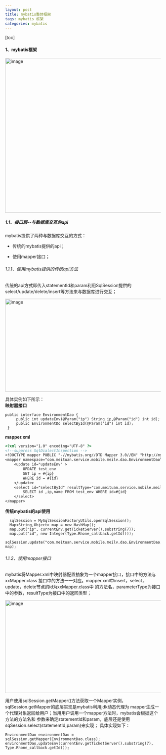```yaml
---
layout: post
title: mybatis整体框架
tags: mybatis 框架
categories: mybatis
---    
```


[toc]  

#### 1、mybatis框架   

<img src="https://zy123a.github.io/zy-blog/images/mybatis/mybatis框架.png" width="600" height="500" alt="image"/>

##### 1.1、接口层--与数据库交互的api  

mybatis提供了两种与数据库交互的方式：  
  
* 传统的mybatis提供的api；   
  
* 使用mapper接口；  

###### 1.1.1、使用mybatis提供的传统api方法   

传统的api方式即传入statementId和param利用SqlSession提供的select/update/delete/insert等方法来与数据库进行交互；  
 
 <img src="https://zy123a.github.io/zy-blog/images/mybatis/传统的mybatis工作方式.png" width="700" height="300" alt="image"/>    
  
 具体实例如下所示：  
**映射器接口**
``` 
public interface EnvironmentDao {
     public int updateEnv(@Param("ip") String ip,@Param("id") int id);
     public EnvironmentDo selectById(@Param("id") int id);
 }   
```  

**mapper.xml**      
```dtd
<?xml version="1.0" encoding="UTF-8" ?>
<!--suppress SqlDialectInspection -->
<!DOCTYPE mapper PUBLIC "-//mybatis.org//DTD Mapper 3.0//EN" "http://mybatis.org/dtd/mybatis-3-mapper.dtd" >
<mapper namespace="com.meituan.service.mobile.meilv.dao.EnvironmentDao">
    <update id="updateEnv" >
        UPDATE test_env
        SET ip = #{ip}
        WHERE id = #{id}
    </update>
    <select id="selectById" resultType="com.meituan.service.mobile.meilv.dao.bean.EnvironmentDo">
        SELECT id ,ip,name FROM test_env WHERE id=#{id}
    </select>
</mapper>
```  

**传统mybatis的api使用**     
```
  sqlSession = MySqlSessionFactoryUtils.openSqlSession();
  Map<String,Object> map = new HashMap();
  map.put("ip", currentEnv.getTicketServer().substring(7));
  map.put("id", new Integer(Type.Rhone_callback.getId()));
  sqlSession.update("com.meituan.service.mobile.meilv.dao.EnvironmentDao.updateEnv", map);
```   

###### 1.1.2、使用mapper接口   

mybatis将Mapper.xml中映射器配置抽象为一个mapper接口，接口中的方法与xxMapper.class
接口中的方法一一对应。mapper.xml中insert，select，update，delete节点的id为xxMapper.class中
的方法名，parameterType为接口中的参数，resultType为接口中的返回类型；   

<img src="https://zy123a.github.io/zy-blog/images/mybatis/mapper.png" width="600" height="300" alt="image"/>       
    
用户使用sqlSession.getMapper()方法获取一个Mapper实例，sqlSession.getMapper的底层实现是mybatis利用jdk动态代理为
mapper生成一个代理对象返回给用户；当用用户调用一个mapper方法时，mybatis会根据这个方法的方法名和
参数来确定statementId和param，底层还是使用sqSession.select(statementId,param)来实现；
具体实现如下：   
```
EnvironmentDao environmentDao = sqlSession.getMapper(EnvironmentDao.class);
environmentDao.updateEnv(currentEnv.getTicketServer().substring(7), Type.Rhone_callback.getId());
```

